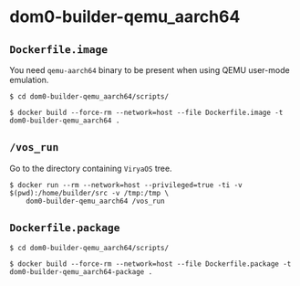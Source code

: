 # dom0-builder-qemu\_aarch64

## `Dockerfile.image`

You need `qemu-aarch64` binary to be present when using QEMU user-mode
emulation.

```
$ cd dom0-builder-qemu_aarch64/scripts/

$ docker build --force-rm --network=host --file Dockerfile.image -t dom0-builder-qemu_aarch64 .
```

## `/vos_run`

Go to the directory containing `ViryaOS` tree.

```
$ docker run --rm --network=host --privileged=true -ti -v $(pwd):/home/builder/src -v /tmp:/tmp \
    dom0-builder-qemu_aarch64 /vos_run
```

## `Dockerfile.package`

```
$ cd dom0-builder-qemu_aarch64/scripts/

$ docker build --force-rm --network=host --file Dockerfile.package -t dom0-builder-qemu_aarch64-package .
```
